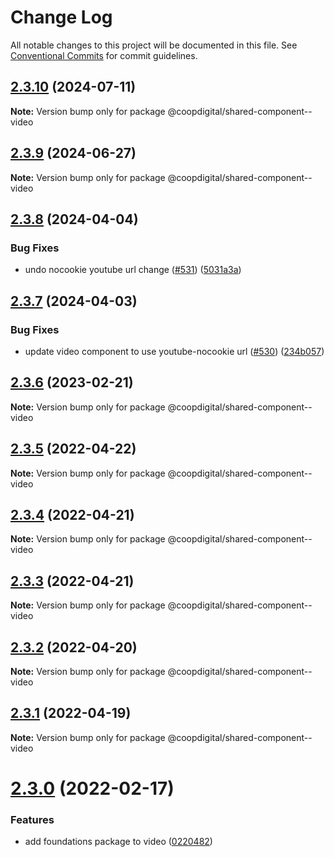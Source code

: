 # Change Log

All notable changes to this project will be documented in this file.
See [Conventional Commits](https://conventionalcommits.org) for commit guidelines.

## [2.3.10](https://github.com/coopdigital/coop-frontend/compare/@coopdigital/shared-component--video@2.3.9...@coopdigital/shared-component--video@2.3.10) (2024-07-11)

**Note:** Version bump only for package @coopdigital/shared-component--video





## [2.3.9](https://github.com/coopdigital/coop-frontend/compare/@coopdigital/shared-component--video@2.3.8...@coopdigital/shared-component--video@2.3.9) (2024-06-27)

**Note:** Version bump only for package @coopdigital/shared-component--video





## [2.3.8](https://github.com/coopdigital/coop-frontend/compare/@coopdigital/shared-component--video@2.3.7...@coopdigital/shared-component--video@2.3.8) (2024-04-04)


### Bug Fixes

* undo nocookie youtube url change ([#531](https://github.com/coopdigital/coop-frontend/issues/531)) ([5031a3a](https://github.com/coopdigital/coop-frontend/commit/5031a3a3d3d5975af7b962bf289bc6764731142d))





## [2.3.7](https://github.com/coopdigital/coop-frontend/compare/@coopdigital/shared-component--video@2.3.6...@coopdigital/shared-component--video@2.3.7) (2024-04-03)


### Bug Fixes

* update video component to use youtube-nocookie url ([#530](https://github.com/coopdigital/coop-frontend/issues/530)) ([234b057](https://github.com/coopdigital/coop-frontend/commit/234b05781adea0871b7be69a542f569cef9c883b))





## [2.3.6](https://github.com/coopdigital/coop-frontend/compare/@coopdigital/shared-component--video@2.3.5...@coopdigital/shared-component--video@2.3.6) (2023-02-21)

**Note:** Version bump only for package @coopdigital/shared-component--video





## [2.3.5](https://github.com/coopdigital/coop-frontend/compare/@coopdigital/shared-component--video@2.3.4...@coopdigital/shared-component--video@2.3.5) (2022-04-22)

**Note:** Version bump only for package @coopdigital/shared-component--video





## [2.3.4](https://github.com/coopdigital/coop-frontend/compare/@coopdigital/shared-component--video@2.3.3...@coopdigital/shared-component--video@2.3.4) (2022-04-21)

**Note:** Version bump only for package @coopdigital/shared-component--video





## [2.3.3](https://github.com/coopdigital/coop-frontend/compare/@coopdigital/shared-component--video@2.3.2...@coopdigital/shared-component--video@2.3.3) (2022-04-21)

**Note:** Version bump only for package @coopdigital/shared-component--video





## [2.3.2](https://github.com/coopdigital/coop-frontend/compare/@coopdigital/shared-component--video@2.3.1...@coopdigital/shared-component--video@2.3.2) (2022-04-20)

**Note:** Version bump only for package @coopdigital/shared-component--video





## [2.3.1](https://github.com/coopdigital/coop-frontend/compare/@coopdigital/shared-component--video@2.3.0...@coopdigital/shared-component--video@2.3.1) (2022-04-19)

**Note:** Version bump only for package @coopdigital/shared-component--video





# [2.3.0](https://github.com/coopdigital/coop-frontend/compare/@coopdigital/shared-component--video@2.2.7...@coopdigital/shared-component--video@2.3.0) (2022-02-17)


### Features

* add foundations package to video ([0220482](https://github.com/coopdigital/coop-frontend/commit/0220482c2030a2d8297744c9514746a9ecf2d1d9))
